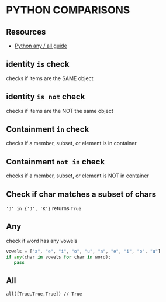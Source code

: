 # PYTHON COMPARISONS

## Resources

- [Python any / all guide](https://realpython.com/any-python/)

## identity `is` check

checks if items are the SAME object

## identity `is not` check

checks if items are the NOT the same object

## Containment `in` check

checks if a member, subset, or element is in container

## Containment `not in` check

checks if a member, subset, or element is NOT in container

## Check if char matches a subset of chars

`'J' in {'J', 'K'}` returns `True`

## Any

check if word has any vowels

```python
vowels = ["a", "e", "i", "o", "u", "a", "e", "i", "o", "u"]
if any(char in vowels for char in word):
   pass
```

## All

`all([True,True,True]) // True`

